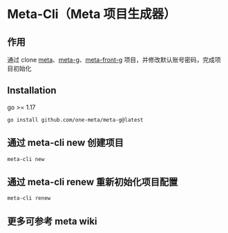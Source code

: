 # Meta-Cli（Meta 项目生成器）

## 作用

通过 clone [meta](https://github.com/one-meta/meta)、[meta-g](https://github.com/one-meta/meta-g)、[meta-front-g](https://github.com/one-meta/meta-front-g) 项目，并修改默认账号密码，完成项目初始化

## Installation

go >= 1.17

`go install github.com/one-meta/meta-g@latest`

## 通过 meta-cli new 创建项目

`meta-cli new`

## 通过 meta-cli renew 重新初始化项目配置

`meta-cli renew`

## 更多可参考 meta wiki
